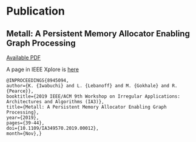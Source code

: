 # Publication

## Metall: A Persistent Memory Allocator Enabling Graph Processing

[Available PDF](https://www.osti.gov/servlets/purl/1576900)

A page in IEEE Xplore is [here](https://ieeexplore.ieee.org/document/8945094)
```text
@INPROCEEDINGS{8945094,
author={K. {Iwabuchi} and L. {Lebanoff} and M. {Gokhale} and R. {Pearce}},
booktitle={2019 IEEE/ACM 9th Workshop on Irregular Applications: Architectures and Algorithms (IA3)},
title={Metall: A Persistent Memory Allocator Enabling Graph Processing},
year={2019},
pages={39-44},
doi={10.1109/IA349570.2019.00012},
month={Nov},}
```

